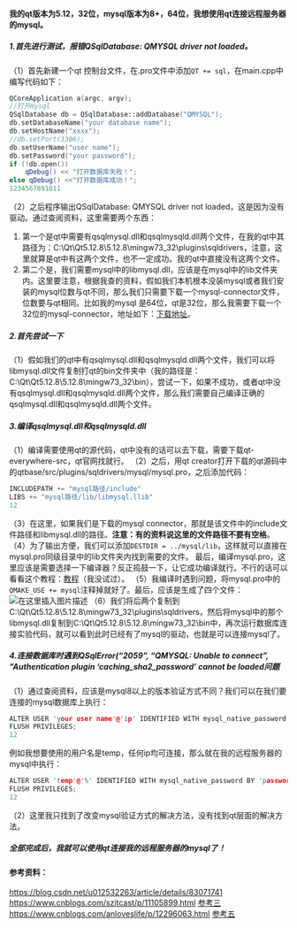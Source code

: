 #### 我的qt版本为5.12，32位，mysql版本为8+，64位，我想使用qt连接远程服务器的mysql。

##### 1.首先进行测试，报错QSqlDatabase: QMYSQL driver not loaded。

（1）首先新建一个qt 控制台文件，在.pro文件中添加`QT += sql`，在main.cpp中编写代码如下：

```cpp
QCoreApplication a(argc, argv);
//打开mysql
QSqlDatabase db = QSqlDatabase::addDatabase("QMYSQL");
db.setDatabaseName("your database name");
db.setHostName("xxxx");
//db.setPort(3306);
db.setUserName("user name");
db.setPassword("your password");
if (!db.open())
    qDebug() << "打开数据库失败！";
else qDebug() <<"打开数据库成功！";
1234567891011
```

（2）之后程序输出QSqlDatabase: QMYSQL driver not loaded，这是因为没有驱动。通过查阅资料，这里需要两个东西：

1. 第一个是qt中需要有qsqlmysql.dll和qsqlmysqld.dll两个文件，在我的qt中其路径为：C:\Qt\Qt5.12.8\5.12.8\mingw73_32\plugins\sqldrivers，注意，这里就算是qt中有这两个文件，也不一定成功。我的qt中直接没有这两个文件。
2. 第二个是，我们需要mysql中的libmysql.dll，应该是在mysql中的lib文件夹内。这里要注意，根据我查的资料，假如我们本机根本没装mysql或者我们安装的mysql位数与qt不同，那么我们只需要下载一个mysql-connector文件，位数要与qt相同。比如我的mysql 是64位，qt是32位，那么我需要下载一个32位的mysql-connector，地址如下：[下载地址](https://downloads.mysql.com/archives/c-c/)。

##### 2.首先尝试一下

（1）假如我们的qt中有qsqlmysql.dll和qsqlmysqld.dll两个文件，我们可以将libmysql.dll文件复制打qt的bin文件夹中（我的路径是：C:\Qt\Qt5.12.8\5.12.8\mingw73_32\bin），尝试一下，如果不成功，或者qt中没有qsqlmysql.dll和qsqlmysqld.dll两个文件，那么我们需要自己编译正确的qsqlmysql.dll和qsqlmysqld.dll两个文件。

##### 3.编译qsqlmysql.dll和qsqlmysqld.dll

（1）编译需要使用qt的源代码，qt中没有的话可以去下载，需要下载qt-everywhere-src，qt官网找就行。
（2）之后，用qt creator打开下载的qt源码中的qtbase/src/plugins/sqldrivers/mysql/mysql.pro，之后添加代码：

```cpp
INCLUDEPATH += "mysql路径/include"
LIBS += "mysql路径/lib/libmysql.llib"
12
```

（3）在这里，如果我们是下载的mysql connector，那就是该文件中的include文件路径和libmysql.dll的路径。**注意：有的资料说这里的文件路径不要有空格**。
（4）为了输出方便，我们可以添加`DESTDIR = ../mysql/lib`，这样就可以直接在mysql.pro同级目录中的lib文件夹内找到需要的文件。
最后，编译mysql.pro，这里应该是需要选择一下编译器？反正捣鼓一下，让它成功编译就行。不行的话可以看看这个教程：[教程](https://blog.csdn.net/Agou_66/article/details/51969836?utm_medium=distribute.pc_relevant.none-task-blog-BlogCommendFromMachineLearnPai2-1.nonecase&depth_1-utm_source=distribute.pc_relevant.none-task-blog-BlogCommendFromMachineLearnPai2-1.nonecase)（我没试过）。
（5）我编译时遇到问题，将mysql.pro中的`QMAKE_USE += mysql`注释掉就好了。最后，应该是生成了四个文件：
![在这里插入图片描述](https://img-blog.csdnimg.cn/20200622000650154.png)
（6）我们将后两个复制到C:\Qt\Qt5.12.8\5.12.8\mingw73_32\plugins\sqldrivers，然后将mysql中的那个libmysql.dll复制到C:\Qt\Qt5.12.8\5.12.8\mingw73_32\bin中，再次运行数据库连接实验代码，就可以看到此时已经有了mysql的驱动，也就是可以连接mysql了。

##### 4.连接数据库时遇到QSqlError(“2059”, “QMYSQL: Unable to connect”, "Authentication plugin ‘caching_sha2_password’ cannot be loaded问题

（1）通过查阅资料，应该是mysql8以上的版本验证方式不同？我们可以在我们要连接的mysql数据库上执行：

```cpp
ALTER USER 'your user name'@'ip' IDENTIFIED WITH mysql_native_password BY 'password';
FLUSH PRIVILEGES;
12
```

例如我想要使用的用户名是temp，任何ip均可连接，那么就在我的远程服务器的mysql中执行：

```cpp
ALTER USER 'temp'@'%' IDENTIFIED WITH mysql_native_password BY 'password';
FLUSH PRIVILEGES;
12
```

（2）这里我只找到了改变mysql验证方式的解决方法，没有找到qt层面的解决方法。

##### 全部完成后，我就可以使用qt连接我的远程服务器的mysql了！

#### 参考资料：

https://blog.csdn.net/u012532263/article/details/83071741
https://www.cnblogs.com/szitcast/p/11105899.html
[参考三](https://blog.csdn.net/Agou_66/article/details/51969836?utm_medium=distribute.pc_relevant.none-task-blog-BlogCommendFromMachineLearnPai2-1.nonecase&depth_1-utm_source=distribute.pc_relevant.none-task-blog-BlogCommendFromMachineLearnPai2-1.nonecase)
https://www.cnblogs.com/anloveslife/p/12296063.html
[参考五](https://blog.csdn.net/vkingnew/article/details/80105323?utm_medium=distribute.pc_relevant.none-task-blog-BlogCommendFromMachineLearnPai2-1.nonecase&depth_1-utm_source=distribute.pc_relevant.none-task-blog-BlogCommendFromMachineLearnPai2-1.nonecase)